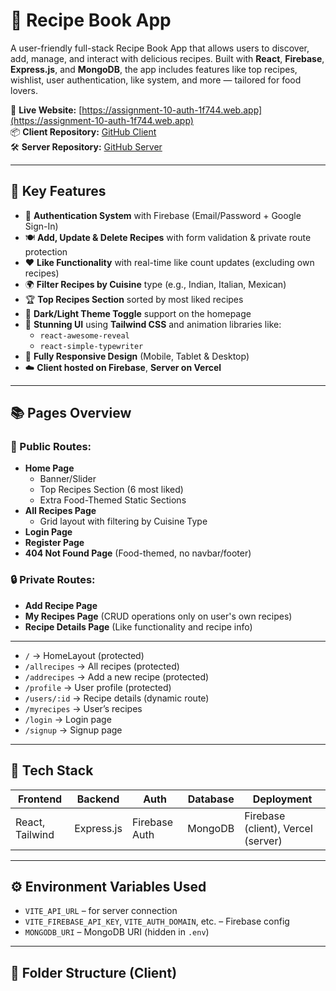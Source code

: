 # 🍲 Recipe Book App

A user-friendly full-stack Recipe Book App that allows users to discover, add, manage, and interact with delicious recipes. Built with **React**, **Firebase**, **Express.js**, and **MongoDB**, the app includes features like top recipes, wishlist, user authentication, like system, and more — tailored for food lovers.

🔗 **Live Website:** [https://assignment-10-auth-1f744.web.app](https://assignment-10-auth-1f744.web.app)  
📦 **Client Repository:** [GitHub Client](https://github.com/Programming-Hero-Web-Course4/b11a10-client-side-Developer-Soriful)  
🛠️ **Server Repository:** [GitHub Server](https://github.com/Programming-Hero-Web-Course4/b11a10-server-side-Developer-Soriful)

---

## 🌟 Key Features

- 🔐 **Authentication System** with Firebase (Email/Password + Google Sign-In)
- 🍽️ **Add, Update & Delete Recipes** with form validation & private route protection
- ❤️ **Like Functionality** with real-time like count updates (excluding own recipes)
- 🌍 **Filter Recipes by Cuisine** type (e.g., Indian, Italian, Mexican)
- 🏆 **Top Recipes Section** sorted by most liked recipes
- 🌙 **Dark/Light Theme Toggle** support on the homepage
- 🎨 **Stunning UI** using **Tailwind CSS** and animation libraries like:
  - `react-awesome-reveal`
  - `react-simple-typewriter`
- 📱 **Fully Responsive Design** (Mobile, Tablet & Desktop)
- ☁️ **Client hosted on Firebase**, **Server on Vercel**

---

## 📚 Pages Overview

### 📌 Public Routes:
- **Home Page**
  - Banner/Slider
  - Top Recipes Section (6 most liked)
  - Extra Food-Themed Static Sections
- **All Recipes Page**
  - Grid layout with filtering by Cuisine Type
- **Login Page**
- **Register Page**
- **404 Not Found Page** (Food-themed, no navbar/footer)

### 🔒 Private Routes:
- **Add Recipe Page**
- **My Recipes Page** (CRUD operations only on user's own recipes)
- **Recipe Details Page** (Like functionality and recipe info)

---
- `/` → HomeLayout (protected)
- `/allrecipes` → All recipes (protected)
- `/addrecipes` → Add a new recipe (protected)
- `/profile` → User profile (protected)
- `/users/:id` → Recipe details (dynamic route)
- `/myrecipes` → User’s recipes
- `/login` → Login page
- `/signup` → Signup page
---

## 🔧 Tech Stack

| Frontend         | Backend       | Auth           | Database  | Deployment |
|------------------|----------------|----------------|-----------|------------|
| React, Tailwind  | Express.js     | Firebase Auth  | MongoDB   | Firebase (client), Vercel (server) |

---

## ⚙️ Environment Variables Used

- `VITE_API_URL` – for server connection
- `VITE_FIREBASE_API_KEY`, `VITE_AUTH_DOMAIN`, etc. – Firebase config
- `MONGODB_URI` – MongoDB URI (hidden in `.env`)

---

## 📁 Folder Structure (Client)

